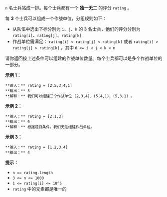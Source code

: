 `n` 名士兵站成一排。每个士兵都有一个 **独一无二** 的评分 `rating` 。

每 **3** 个士兵可以组成一个作战单位，分组规则如下：

  * 从队伍中选出下标分别为 `i`、`j`、`k` 的 3 名士兵，他们的评分分别为 `rating[i]`、`rating[j]`、`rating[k]`
  * 作战单位需满足： `rating[i] < rating[j] < rating[k]` 或者 `rating[i] > rating[j] > rating[k]` ，其中 `0 <= i < j < k < n`

请你返回按上述条件可以组建的作战单位数量。每个士兵都可以是多个作战单位的一部分。

**示例 1：**

    
    
    **输入：** rating = [2,5,3,4,1]
    **输出：** 3
    **解释：** 我们可以组建三个作战单位 (2,3,4)、(5,4,1)、(5,3,1) 。
    

**示例 2：**

    
    
    **输入：** rating = [2,1,3]
    **输出：** 0
    **解释：** 根据题目条件，我们无法组建作战单位。
    

**示例 3：**

    
    
    **输入：** rating = [1,2,3,4]
    **输出：** 4
    

**提示：**

  * `n == rating.length`
  * `3 <= n <= 1000`
  * `1 <= rating[i] <= 10^5`
  * `rating` 中的元素都是唯一的

